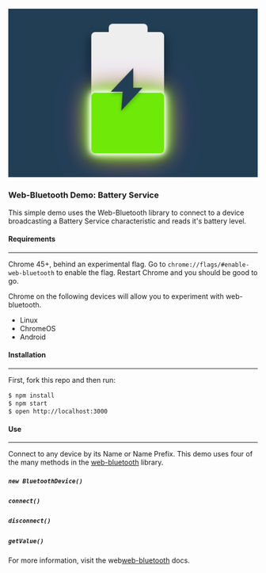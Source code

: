 ![web-bluetooth image](/assets/battery_service.png)

### Web-Bluetooth Demo: Battery Service

This simple demo uses the Web-Bluetooth library to connect to a device broadcasting a Battery Service characteristic and reads it's battery level.

#### Requirements
------------
Chrome 45+, behind an experimental flag. Go to `chrome://flags/#enable-web-bluetooth` to enable the flag. Restart Chrome and you should be good to go.

Chrome on the following devices will allow you to experiment with web-bluetooth.
  * Linux      
  * ChromeOS
  * Android

#### Installation
------------
First, fork this repo and then run:

```
$ npm install
$ npm start
$ open http://localhost:3000
```
#### Use
------------
Connect to any device by its Name or Name Prefix.
This demo uses four of the many methods in the [web-bluetooth](http://sabertooth-io.github.io/) library.

##### `new BluetoothDevice()`
##### `connect()`
##### `disconnect()`
##### `getValue()`

For more information, visit the web[web-bluetooth](http://sabertooth-io.github.io/) docs.

